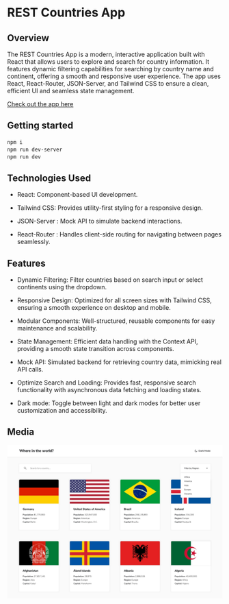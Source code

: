 # REST Countries App

## Overview

The REST Countries App is a modern, interactive application built with React that allows users to explore and search for country information. It features dynamic filtering capabilities for searching by country name and continent, offering a smooth and responsive user experience. The app uses React, React-Router, JSON-Server, and Tailwind CSS to ensure a clean, efficient UI and seamless state management.

[Check out the app here](https://rest-countries-api-two-mocha.vercel.app/)

## Getting started

```bash
npm i
npm run dev-server
npm run dev
```

## Technologies Used

- React: Component-based UI development.

- Tailwind CSS: Provides utility-first styling for a responsive design.

- JSON-Server : Mock API to simulate backend interactions.

- React-Router : Handles client-side routing for navigating between pages seamlessly.

## Features

- Dynamic Filtering: Filter countries based on search input or select continents using the dropdown.

- Responsive Design: Optimized for all screen sizes with Tailwind CSS, ensuring a smooth experience on desktop and mobile.

- Modular Components: Well-structured, reusable components for easy maintenance and scalability.

- State Management: Efficient data handling with the Context API, providing a smooth state transition across components.

- Mock API: Simulated backend for retrieving country data, mimicking real API calls.

- Optimize Search and Loading: Provides fast, responsive search functionality with asynchronous data fetching and loading states.

- Dark mode: Toggle between light and dark modes for better user customization and accessibility.

## Media

![](src/assets/design/desktop-design-home-light.jpg)
